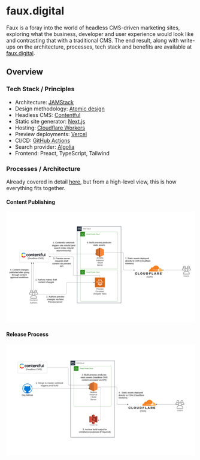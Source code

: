 # faux.digital

Faux is a foray into the world of headless CMS-driven marketing sites, exploring what the business, developer and user experience would look like and contrasting that with a traditional CMS. The end result, along with write-ups on the architecture, processes, tech stack and benefits are available at [faux.digital](https://faux.digital).

## Overview

### Tech Stack / Principles

- Architecture: [JAMStack](https://jamstack.wtf/)
- Design methodology: [Atomic design](https://bradfrost.com/blog/post/atomic-web-design/)
- Headless CMS: [Contentful](https://www.contentful.com/)
- Static site generator: [Next.js](https://nextjs.org/)
- Hosting: [Cloudflare Workers](https://workers.cloudflare.com/)
- Preview deployments: [Vercel](https://vercel.com/)
- CI/CD: [GitHub Actions](https://github.com/features/actions)
- Search provider: [Algolia](https://www.algolia.com/)
- Frontend: Preact, TypeScript, Tailwind

### Processes / Architecture

Already covered in detail [here](https://faux.digital/blog/architecture/), but from a high-level view, this is how everything fits together.

#### Content Publishing

![Content publishing workflow](./docs/assets/publish-workflow.svg)

#### Release Process

![Release workflow](./docs/assets/release-workflow.svg)
